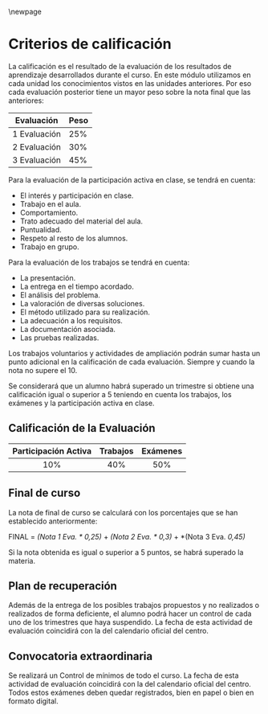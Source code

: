 \newpage

# Criterios de calificación

La calificación es el resultado de la evaluación de los resultados de
aprendizaje desarrollados durante el curso.
En este módulo utilizamos en cada unidad los conocimientos vistos en
las unidades anteriores. Por eso cada evaluación posterior tiene un mayor peso
sobre la nota final que las anteriores:

| Evaluación | Peso | 
|------------|------|
| 1 Evaluación| 25% |
| 2 Evaluación| 30% |
| 3 Evaluación| 45% |


Para la evaluación de la participación activa en clase, se tendrá en cuenta:


* El interés y participación en clase.
* Trabajo en el aula.
* Comportamiento.
* Trato adecuado del material del aula.
* Puntualidad.
* Respeto al resto de los alumnos.
* Trabajo en grupo.

Para la evaluación de los trabajos se tendrá en cuenta:

* La presentación.
* La entrega en el tiempo acordado.
* El análisis del problema.
* La valoración de diversas soluciones.
* El método utilizado para su realización.
* La adecuación a los requisitos.
* La documentación asociada.
* Las pruebas realizadas.

Los trabajos voluntarios y actividades de ampliación podrán sumar hasta
un punto adicional en la calificación de cada evaluación. Siempre y cuando la
nota no supere el 10.

Se considerará que un alumno habrá superado un trimestre si obtiene
una calificación igual o superior a 5 teniendo en cuenta los trabajos, los
exámenes y la participación activa en clase.

## Calificación de la Evaluación

| Participación Activa |  Trabajos |  Exámenes| 
|:--------------------:|:---------:|:--------:|
| 10% |  40% |  50%| 
 
## Final de curso

La nota de final de curso se calculará con los porcentajes que se han
establecido anteriormente:

FINAL = *(Nota 1 Eva. * 0,25)* + *(Nota 2 Eva. * 0,3)* + *(Nota 3 Eva. *0,45)*

Si la nota obtenida es igual o superior a 5 puntos, se habrá superado la materia.

## Plan de recuperación

Además de la entrega de los posibles trabajos propuestos y no
realizados o realizados de forma deficiente, el alumno podrá hacer un control
de cada uno de los trimestres que haya suspendido. La fecha de esta actividad
de evaluación coincidirá con la del calendario oficial del centro.

## Convocatoria extraordinaria

Se realizará un Control de mínimos de todo el curso. La fecha de esta
actividad de evaluación coincidirá con la del calendario oficial del centro.
Todos estos exámenes deben quedar registrados, bien en papel o bien
en formato digital.


